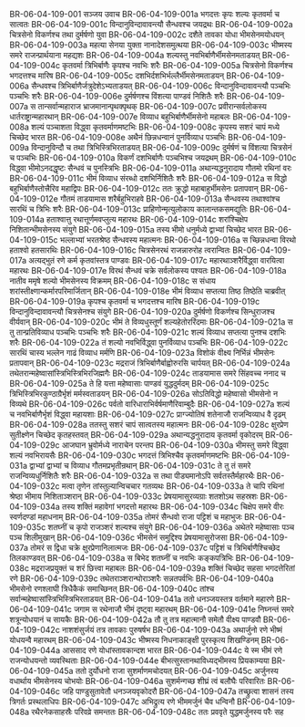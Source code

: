 BR-06-04-109-001  सञ्जय उवाच
BR-06-04-109-001a भगदत्तः कृपः शल्यः कृतवर्मा च सात्वतः
BR-06-04-109-001c विन्दानुविन्दावावन्त्यौ सैन्धवश्च जयद्रथः
BR-06-04-109-002a चित्रसेनो विकर्णश्च तथा दुर्मर्षणो युवा
BR-06-04-109-002c दशैते तावका योधा भीमसेनमयोधयन्
BR-06-04-109-003a महत्या सेनया युक्ता नानादेशसमुत्थया
BR-06-04-109-003c भीष्मस्य समरे राजन्प्रार्थयाना महद्यशः
BR-06-04-109-004a शल्यस्तु नवभिर्बाणैर्भीमसेनमताडयत्
BR-06-04-109-004c कृतवर्मा त्रिभिर्बाणैः कृपश्च नवभिः शरैः
BR-06-04-109-005a चित्रसेनो विकर्णश्च भगदत्तश्च मारिष
BR-06-04-109-005c दशभिर्दशभिर्भल्लैर्भीमसेनमताडयन्
BR-06-04-109-006a सैन्धवश्च त्रिभिर्बाणैर्जत्रुदेशेऽभ्यताडयत्
BR-06-04-109-006c विन्दानुविन्दावावन्त्यौ पञ्चभिः पञ्चभिः शरैः
BR-06-04-109-006e दुर्मर्षणश्च विंशत्या पाण्डवं निशितैः शरैः
BR-06-04-109-007a स तान्सर्वान्महाराज भ्राजमानान्पृथक्पृथक्
BR-06-04-109-007c प्रवीरान्सर्वलोकस्य धार्तराष्ट्रान्महारथान्
BR-06-04-109-007e विव्याध बहुभिर्बाणैर्भीमसेनो महाबलः
BR-06-04-109-008a शल्यं पञ्चाशता विद्ध्वा कृतवर्माणमष्टभिः
BR-06-04-109-008c कृपस्य सशरं चापं मध्ये चिच्छेद भारत
BR-06-04-109-008e अथैनं छिन्नधन्वानं पुनर्विव्याध पञ्चभिः
BR-06-04-109-009a विन्दानुविन्दौ च तथा त्रिभिस्त्रिभिरताडयत्
BR-06-04-109-009c दुर्मर्षणं च विंशत्या चित्रसेनं च पञ्चभिः
BR-06-04-109-010a विकर्णं दशभिर्बाणैः पञ्चभिश्च जयद्रथम्
BR-06-04-109-010c विद्ध्वा भीमोऽनदद्धृष्टः सैन्धवं च पुनस्त्रिभिः
BR-06-04-109-011a अथान्यद्धनुरादाय गौतमो रथिनां वरः
BR-06-04-109-011c भीमं विव्याध संरब्धो दशभिर्निशितैः शरैः
BR-06-04-109-012a स विद्धो बहुभिर्बाणैस्तोत्त्रैरिव महाद्विपः
BR-06-04-109-012c ततः क्रुद्धो महाबाहुर्भीमसेनः प्रतापवान्
BR-06-04-109-012e गौतमं ताडयामास शरैर्बहुभिराहवे
BR-06-04-109-013a सैन्धवस्य तथाश्वांश्च सारथिं च त्रिभिः शरैः
BR-06-04-109-013c प्राहिणोन्मृत्युलोकाय कालान्तकसमद्युतिः
BR-06-04-109-014a हताश्वात्तु रथात्तूर्णमवप्लुत्य महारथः
BR-06-04-109-014c शरांश्चिक्षेप निशितान्भीमसेनस्य संयुगे
BR-06-04-109-015a तस्य भीमो धनुर्मध्ये द्वाभ्यां चिच्छेद भारत
BR-06-04-109-015c भल्लाभ्यां भरतश्रेष्ठ सैन्धवस्य महात्मनः
BR-06-04-109-016a स च्छिन्नधन्वा विरथो हताश्वो हतसारथिः
BR-06-04-109-016c चित्रसेनरथं राजन्नारुरोह त्वरान्वितः
BR-06-04-109-017a अत्यद्भुतं रणे कर्म कृतवांस्तत्र पाण्डवः
BR-06-04-109-017c महारथाञ्शरैर्विद्ध्वा वारयित्वा महारथः
BR-06-04-109-017e विरथं सैन्धवं चक्रे सर्वलोकस्य पश्यतः
BR-06-04-109-018a नातीव ममृषे शल्यो भीमसेनस्य विक्रमम्
BR-06-04-109-018c स संधाय शरांस्तीक्ष्णान्कर्मारपरिमार्जितान्
BR-06-04-109-018e भीमं विव्याध सप्तत्या तिष्ठ तिष्ठेति चाब्रवीत्
BR-06-04-109-019a कृपश्च कृतवर्मा च भगदत्तश्च मारिष
BR-06-04-109-019c विन्दानुविन्दावावन्त्यौ चित्रसेनश्च संयुगे
BR-06-04-109-020a दुर्मर्षणो विकर्णश्च सिन्धुराजश्च वीर्यवान्
BR-06-04-109-020c भीमं ते विव्यधुस्तूर्णं शल्यहेतोररिंदमाः
BR-06-04-109-021a स तु तान्प्रतिविव्याध पञ्चभिः पञ्चभिः शरैः
BR-06-04-109-021c शल्यं विव्याध सप्तत्या पुनश्च दशभिः शरैः
BR-06-04-109-022a तं शल्यो नवभिर्विद्ध्वा पुनर्विव्याध पञ्चभिः
BR-06-04-109-022c सारथिं चास्य भल्लेन गाढं विव्याध मर्मणि
BR-06-04-109-023a विशोकं वीक्ष्य निर्भिन्नं भीमसेनः प्रतापवान्
BR-06-04-109-023c मद्रराजं त्रिभिर्बाणैर्बाह्वोरुरसि चार्पयत्
BR-06-04-109-024a तथेतरान्महेष्वासांस्त्रिभिस्त्रिभिरजिह्मगैः
BR-06-04-109-024c ताडयामास समरे सिंहवच्च ननाद च
BR-06-04-109-025a ते हि यत्ता महेष्वासाः पाण्डवं युद्धदुर्मदम्
BR-06-04-109-025c त्रिभिस्त्रिभिरकुण्ठाग्रैर्भृशं मर्मस्वताडयन्
BR-06-04-109-026a सोऽतिविद्धो महेष्वासो भीमसेनो न विव्यथे
BR-06-04-109-026c पर्वतो वारिधाराभिर्वर्षमाणैरिवाम्बुदैः
BR-06-04-109-027a शल्यं च नवभिर्बाणैर्भृशं विद्ध्वा महायशाः
BR-06-04-109-027c प्राग्ज्योतिषं शतेनाजौ राजन्विव्याध वै दृढम्
BR-06-04-109-028a ततस्तु सशरं चापं सात्वतस्य महात्मनः
BR-06-04-109-028c क्षुरप्रेण सुतीक्ष्णेन चिच्छेद कृतहस्तवत्
BR-06-04-109-029a अथान्यद्धनुरादाय कृतवर्मा वृकोदरम्
BR-06-04-109-029c आजघान भ्रुवोर्मध्ये नाराचेन परन्तप
BR-06-04-109-030a भीमस्तु समरे विद्ध्वा शल्यं नवभिरायसैः
BR-06-04-109-030c भगदत्तं त्रिभिश्चैव कृतवर्माणमष्टभिः
BR-06-04-109-031a द्वाभ्यां द्वाभ्यां च विव्याध गौतमप्रभृतीन्रथान्
BR-06-04-109-031c ते तु तं समरे राजन्विव्यधुर्निशितैः शरैः
BR-06-04-109-032a स तथा पीड्यमानोऽपि सर्वतस्तैर्महारथैः
BR-06-04-109-032c मत्वा तृणेन तांस्तुल्यान्विचचार गतव्यथः
BR-06-04-109-033a ते चापि रथिनां श्रेष्ठा भीमाय निशिताञ्शरान्
BR-06-04-109-033c प्रेषयामासुरव्यग्राः शतशोऽथ सहस्रशः
BR-06-04-109-034a तस्य शक्तिं महावेगां भगदत्तो महारथः
BR-06-04-109-034c चिक्षेप समरे वीरः स्वर्णदण्डां महाधनाम्
BR-06-04-109-035a तोमरं सैन्धवो राजा पट्टिशं च महाभुजः
BR-06-04-109-035c शतघ्नीं च कृपो राजञ्शरं शल्यश्च संयुगे
BR-06-04-109-036a अथेतरे महेष्वासाः पञ्च पञ्च शिलीमुखान्
BR-06-04-109-036c भीमसेनं समुद्दिश्य प्रेषयामासुरोजसा
BR-06-04-109-037a तोमरं स द्विधा चक्रे क्षुरप्रेणानिलात्मजः
BR-06-04-109-037c पट्टिशं च त्रिभिर्बाणैश्चिच्छेद तिलकाण्डवत्
BR-06-04-109-038a स बिभेद शतघ्नीं च नवभिः कङ्कपत्रिभिः
BR-06-04-109-038c मद्रराजप्रयुक्तं च शरं छित्त्वा महाबलः
BR-06-04-109-039a शक्तिं चिच्छेद सहसा भगदत्तेरितां रणे
BR-06-04-109-039c तथेतराञ्शरान्घोराञ्शरैः सन्नतपर्वभिः
BR-06-04-109-040a भीमसेनो रणश्लाघी त्रिधैकैकं समाच्छिनत्
BR-06-04-109-040c तांश्च सर्वान्महेष्वासांस्त्रिभिस्त्रिभिरताडयत्
BR-06-04-109-041a ततो धनञ्जयस्तत्र वर्तमाने महारणे
BR-06-04-109-041c जगाम स रथेनाजौ भीमं दृष्ट्वा महारथम्
BR-06-04-109-041e निघ्नन्तं समरे शत्रून्योधयानं च सायकैः
BR-06-04-109-042a तौ तु तत्र महात्मानौ समेतौ वीक्ष्य पाण्डवौ
BR-06-04-109-042c नाशशंसुर्जयं तत्र तावकाः पुरुषर्षभ
BR-06-04-109-043a अथार्जुनो रणे भीष्मं योधयन्वै महारथम्
BR-06-04-109-043c भीष्मस्य निधनाकाङ्क्षी पुरस्कृत्य शिखण्डिनम्
BR-06-04-109-044a आससाद रणे योधांस्तावकान्दश भारत
BR-06-04-109-044c ये स्म भीमं रणे राजन्योधयन्तो व्यवस्थिताः
BR-06-04-109-044e बीभत्सुस्तानथाविध्यद्भीमस्य प्रियकाम्यया
BR-06-04-109-045a ततो दुर्योधनो राजा सुशर्माणमचोदयत्
BR-06-04-109-045c अर्जुनस्य वधार्थाय भीमसेनस्य चोभयोः
BR-06-04-109-046a सुशर्मन्गच्छ शीघ्रं त्वं बलौघैः परिवारितः
BR-06-04-109-046c जहि पाण्डुसुतावेतौ धनञ्जयवृकोदरौ
BR-06-04-109-047a तच्छ्रुत्वा शासनं तस्य त्रिगर्तः प्रस्थलाधिपः
BR-06-04-109-047c अभिद्रुत्य रणे भीममर्जुनं चैव धन्विनौ
BR-06-04-109-048a रथैरनेकसाहस्रैः परिवव्रे समन्ततः
BR-06-04-109-048c ततः प्रववृते युद्धमर्जुनस्य परैः सह

